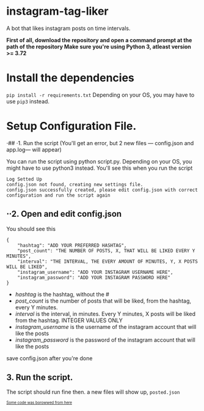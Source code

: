 # instagram-tag-liker
A bot that likes instagram posts on time intervals.


**First of all, download the repository and open a command prompt at the path of the repository Make sure you're using Python 3, atleast version >= 3.72**

# Install the dependencies
`pip install -r requirements.txt` Depending on your OS, you may have to use `pip3` instead.

# Setup Configuration File.
⋅## ⋅1. Run the script (You'll get an error, but 2 new files — config.json and app.log— will appear)

You can run the script using python script.py. Depending on your OS, you might have to use python3 instead. You'll see this when you run the script

```
Log Setted Up
config.json not found, creating new settings file.
config.json successfully created, please edit config.json with correct configuration and run the script again
```

## ⋅⋅2. Open and edit config.json
You should see this
```
{
    "hashtag": "ADD YOUR PREFERRED HASHTAG",
    "post_count": "THE NUMBER OF POSTS, X, THAT WILL BE LIKED EVERY Y MINUTES",
    "interval": "THE INTERVAL, THE EVERY AMOUNT OF MINUTES, Y, X POSTS WILL BE LIKED",
    "instagram_username": "ADD YOUR INSTAGRAM USERNAME HERE",
    "instagram_password": "ADD YOUR INSTAGRAM PASSWORD HERE"
}
```
* _hashtag_ is the hashtag, without the #
* _post_count_ is the number of posts that will be liked, from the hashtag, every Y minutes.
* _interval_ is the interval, in minutes. Every Y minutes, X posts will be liked from the hashtag. INTEGER VALUES ONLY
* _instagram_username_ is the username of the instagram account that will like the posts
* _instagram_password_ is the password of the instagram account that will like the posts

save config.json after you're done

## 3. Run the script.
The script should run fine then. a new files will show up, ```posted.json```


<sub><sup><a href="https://www.youtube.com/watch?v=jypU9mjeJqw">Some code was borowwed from here</a></sup></sub>
